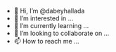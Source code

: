 - 👋 Hi, I’m @dabeyhallada
- 👀 I’m interested in ...
- 🌱 I’m currently learning ...
- 💞️ I’m looking to collaborate on ...
- 📫 How to reach me ...

<!---
dabeyhallada/dabeyhallada is a ✨ special ✨ repository because its `README.md` (this file) appears on your GitHub profile.
You can click the Preview link to take a look at your changes.
--->

